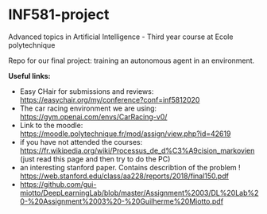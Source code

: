 # INF581-project
Advanced topics in Artificial Intelligence - Third year course at Ecole polytechnique

Repo for our final project: training an autonomous agent in an environment. 

**Useful links:**
- Easy CHair for submissions and reviews: https://easychair.org/my/conference?conf=inf5812020
- The car racing environment we are using: https://gym.openai.com/envs/CarRacing-v0/
- Link to the moodle: https://moodle.polytechnique.fr/mod/assign/view.php?id=42619
- if you have not attended the courses: https://fr.wikipedia.org/wiki/Processus_de_d%C3%A9cision_markovien (just read this page and then try to do the PC)
- an interesting stanford paper. Contains describtion of the problem ! https://web.stanford.edu/class/aa228/reports/2018/final150.pdf
- https://github.com/gui-miotto/DeepLearningLab/blob/master/Assignment%2003/DL%20Lab%20-%20Assignment%2003%20-%20Guilherme%20Miotto.pdf
